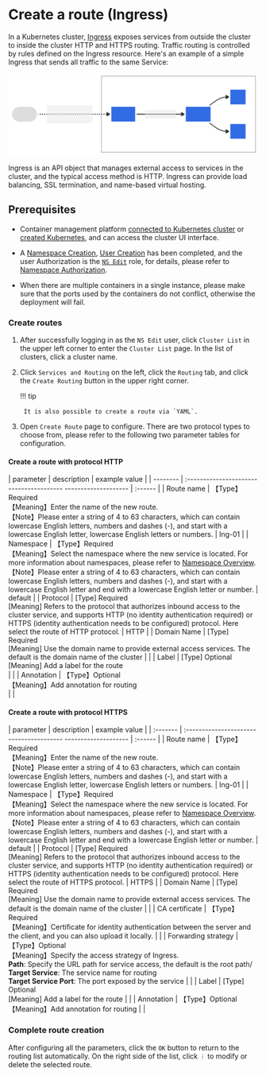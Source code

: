 # Create a route (Ingress)

In a Kubernetes cluster, [Ingress](https://kubernetes.io/docs/reference/generated/kubernetes-api/v1.24/#ingress-v1beta1-networking-k8s-io) exposes services from outside the cluster to inside the cluster HTTP and HTTPS routing.
Traffic routing is controlled by rules defined on the Ingress resource. Here's an example of a simple Ingress that sends all traffic to the same Service:

![ingress-diagram](../../images/ingress.svg)

Ingress is an API object that manages external access to services in the cluster, and the typical access method is HTTP. Ingress can provide load balancing, SSL termination, and name-based virtual hosting.

## Prerequisites

- Container management platform [connected to Kubernetes cluster](../Clusters/JoinACluster.md) or [created Kubernetes](../Clusters/CreateCluster.md), and can access the cluster UI interface.
- A [Namespace Creation](../Namespaces/createtens.md), [User Creation](../../../ghippo/user-guide/01UserandAccess/User.md) has been completed, and the user Authorization is the [`NS Edit`](../Permissions/PermissionBrief.md#ns-edit) role, for details, please refer to [Namespace Authorization](../Permissions/Cluster-NSAuth.md).

- When there are multiple containers in a single instance, please make sure that the ports used by the containers do not conflict, otherwise the deployment will fail.

### Create routes

1. After successfully logging in as the `NS Edit` user, click `Cluster List` in the upper left corner to enter the `Cluster List` page. In the list of clusters, click a cluster name.

    

2. Click `Services and Routing` on the left, click the `Routing` tab, and click the `Create Routing` button in the upper right corner.

    

    !!! tip
    
        It is also possible to create a route via `YAML`.

3. Open `Create Route` page to configure. There are two protocol types to choose from, please refer to the following two parameter tables for configuration.

    

#### Create a route with protocol HTTP

| parameter | description | example value |
   | -------- | :--------------------------------------- -------------------- | :------ |
| Route name | 【Type】Required<br />【Meaning】Enter the name of the new route. <br />【Note】Please enter a string of 4 to 63 characters, which can contain lowercase English letters, numbers and dashes (-), and start with a lowercase English letter, lowercase English letters or numbers. | Ing-01 |
| Namespace | 【Type】Required<br />【Meaning】Select the namespace where the new service is located. For more information about namespaces, please refer to [Namespace Overview](../Namespaces/createns.md). <br />【Note】Please enter a string of 4 to 63 characters, which can contain lowercase English letters, numbers and dashes (-), and start with a lowercase English letter and end with a lowercase English letter or number. | default |
| Protocol | [Type] Required<br /> [Meaning] Refers to the protocol that authorizes inbound access to the cluster service, and supports HTTP (no identity authentication required) or HTTPS (identity authentication needs to be configured) protocol. Here select the route of HTTP protocol. | HTTP |
| Domain Name | [Type] Required<br /> [Meaning] Use the domain name to provide external access services. The default is the domain name of the cluster | |
| Label | [Type] Optional<br /> [Meaning] Add a label for the route<br /> | |
| Annotation | 【Type】Optional<br />【Meaning】Add annotation for routing<br /> | |
   
#### Create a route with protocol HTTPS

| parameter | description | example value |
| :------- | :--------------------------------------- -------------------- | :------ |
| Route name | 【Type】Required<br />【Meaning】Enter the name of the new route. <br />【Note】Please enter a string of 4 to 63 characters, which can contain lowercase English letters, numbers and dashes (-), and start with a lowercase English letter, lowercase English letters or numbers. | Ing-01 |
| Namespace | 【Type】Required<br />【Meaning】Select the namespace where the new service is located. For more information about namespaces, please refer to [Namespace Overview](../Namespaces/createns.md). <br />【Note】Please enter a string of 4 to 63 characters, which can contain lowercase English letters, numbers and dashes (-), and start with a lowercase English letter and end with a lowercase English letter or number. | default |
| Protocol | [Type] Required<br /> [Meaning] Refers to the protocol that authorizes inbound access to the cluster service, and supports HTTP (no identity authentication required) or HTTPS (identity authentication needs to be configured) protocol. Here select the route of HTTPS protocol. | HTTPS |
| Domain Name | [Type] Required<br /> [Meaning] Use the domain name to provide external access services. The default is the domain name of the cluster | |
| CA certificate | 【Type】Required<br />【Meaning】Certificate for identity authentication between the server and the client, and you can also upload it locally. | |
| Forwarding strategy | 【Type】Optional<br />【Meaning】Specify the access strategy of Ingress. <br />**Path**: Specify the URL path for service access, the default is the root path/<br />**Target Service**: The service name for routing<br />**Target Service Port**: The port exposed by the service | |
| Label | [Type] Optional<br /> [Meaning] Add a label for the route | |
| Annotation | 【Type】Optional<br />【Meaning】Add annotation for routing | |

### Complete route creation

After configuring all the parameters, click the `OK` button to return to the routing list automatically. On the right side of the list, click `︙` to modify or delete the selected route.

